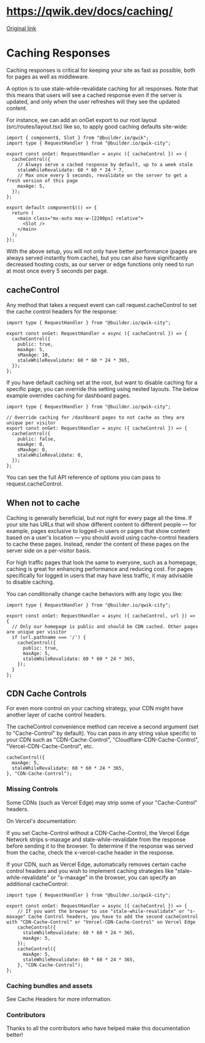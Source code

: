 # https://qwik.dev/docs/caching/

[Original link](https://qwik.dev/docs/caching/)

# Caching Responses

Caching responses is critical for keeping your site as fast as possible, both for pages as well as middleware.

A option is to use stale-while-revalidate caching for all responses. Note that this means that users will see a cached response even if the server is updated, and only when the user refreshes will they see the updated content.

For instance, we can add an onGet export to our root layout (src/routes/layout.tsx) like so, to apply good caching defaults site-wide:

```
import { component$, Slot } from "@builder.io/qwik";
import type { RequestHandler } from "@builder.io/qwik-city";
 
export const onGet: RequestHandler = async ({ cacheControl }) => {
  cacheControl({
    // Always serve a cached response by default, up to a week stale
    staleWhileRevalidate: 60 * 60 * 24 * 7,
    // Max once every 5 seconds, revalidate on the server to get a fresh version of this page
    maxAge: 5,
  });
};
 
export default component$(() => {
  return (
    <main class="mx-auto max-w-[2200px] relative">
      <Slot />
    </main>
  );
});
```

With the above setup, you will not only have better performance (pages are always served instantly from cache), but you can also have significantly decreased hosting costs, as our server or edge functions only need to run at most once every 5 seconds per page.

## cacheControl

Any method that takes a request event can call request.cacheControl to set the cache control headers for the response:

```
import type { RequestHandler } from "@builder.io/qwik-city";
 
export const onGet: RequestHandler = async ({ cacheControl }) => {
  cacheControl({
    public: true,
    maxAge: 5,
    sMaxAge: 10,
    staleWhileRevalidate: 60 * 60 * 24 * 365,
  });
};
```

If you have default caching set at the root, but want to disable caching for a specific page, you can override this setting using nested layouts.  The below example overrides caching for dashboard pages.

```
import type { RequestHandler } from "@builder.io/qwik-city";
 
// Override caching for /dashboard pages to not cache as they are unique per visitor
export const onGet: RequestHandler = async ({ cacheControl }) => {
  cacheControl({
    public: false,
    maxAge: 0,
    sMaxAge: 0,
    staleWhileRevalidate: 0,
  });
};
```

You can see the full API reference of options you can pass to request.cacheControl.

## When not to cache

Caching is generally beneficial, but not right for every page all the time. If your site has URLs that will show different content to different people — for example, pages exclusive to logged-in users or pages that show content based on a user's location — you should avoid using cache-control headers to cache these pages. Instead, render the content of these pages on the server side on a per-visitor basis.

For high traffic pages that look the same to everyone, such as a homepage, caching is great for enhancing performance and reducing cost. For pages specifically for logged in users that may have less traffic, it may advisable to disable caching.

You can conditionally change cache behaviors with any logic you like:

```
import type { RequestHandler } from "@builder.io/qwik-city";
 
export const onGet: RequestHandler = async ({ cacheControl, url }) => {
  // Only our homepage is public and should be CDN cached. Other pages are unique per visitor
  if (url.pathname === '/') {
    cacheControl({
      public: true,
      maxAge: 5,
      staleWhileRevalidate: 60 * 60 * 24 * 365,
    });
  }
};
```

## CDN Cache Controls

For even more control on your caching strategy, your CDN might have another layer of cache control headers.

The cacheControl convenience method can receive a second argument (set to "Cache-Control" by default). You can pass in any string value specific to your CDN such as "CDN-Cache-Control", "Cloudflare-CDN-Cache-Control", "Vercel-CDN-Cache-Control", etc.

```
cacheControl({
  maxAge: 5,
  staleWhileRevalidate: 60 * 60 * 24 * 365,
}, "CDN-Cache-Control");
```

### Missing Controls

Some CDNs (such as Vercel Edge) may strip some of your "Cache-Control" headers.

On Vercel's documentation:

If you set Cache-Control without a CDN-Cache-Control, the Vercel Edge Network strips s-maxage and stale-while-revalidate from the response before sending it to the browser. To determine if the response was served from the cache, check the x-vercel-cache header in the response.

If your CDN, such as Vercel Edge, automatically removes certain cache control headers and you wish to implement caching strategies like "stale-while-revalidate" or "s-maxage" in the browser, you can specify an additional cacheControl:

```
import type { RequestHandler } from "@builder.io/qwik-city";
 
export const onGet: RequestHandler = async ({ cacheControl }) => {
    // If you want the browser to use "stale-while-revalidate" or "s-maxage" Cache Control headers, you have to add the second cacheControl with "CDN-Cache-Control" or "Vercel-CDN-Cache-Control" on Vercel Edge 
    cacheControl({
      staleWhileRevalidate: 60 * 60 * 24 * 365,
      maxAge: 5,
    });
    cacheControl({
      maxAge: 5,
      staleWhileRevalidate: 60 * 60 * 24 * 365,
    }, "CDN-Cache-Control");
};
```

### Caching bundles and assets

See Cache Headers for more information.

### Contributors

Thanks to all the contributors who have helped make this documentation better!
